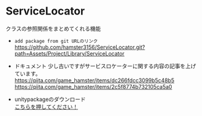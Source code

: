 # ServiceLocator
クラスの参照関係をまとめてくれる機能  

- `add package from git URLのリンク`  
https://github.com/hamster3156/ServiceLocator.git?path=Assets/Project/Library/ServiceLocator

- ドキュメント
少し古いですがサービスロケーターに関する内容の記事を上げています。    
https://qiita.com/game_hamster/items/dc266fdcc3099b5c48b5  
https://qiita.com/game_hamster/items/2c5f8774b732105ca5a0

- unitypackageのダウンロード  
[こちらを押してください！](https://github.com/hamster3156/ServiceLocator/raw/main/ServiceLocator1.0.0.unitypackage)
